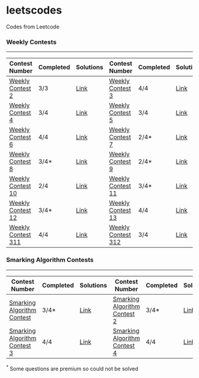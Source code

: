 # leetscodes

Codes from Leetcode

### Weekly Contests

<hr>

| Contest Number                                                                           | Completed | Solutions                                 | Contest Number                                                                           | Completed | Solutions                                 |
|------------------------------------------------------------------------------------------|-----------|-------------------------------------------|------------------------------------------------------------------------------------------|-----------|-------------------------------------------|
| <a href="https://leetcode.com/contest/leetcode-weekly-contest-2/">Weekly Contest 2</a>   | 3/3       | <a href="./Weekly Contests/2/">Link</a>   | <a href="https://leetcode.com/contest/leetcode-weekly-contest-3/">Weekly Contest 3</a>   | 4/4       | <a href="./Weekly Contests/3/">Link</a>   |
| <a href="https://leetcode.com/contest/leetcode-weekly-contest-4/">Weekly Contest 4</a>   | 3/4       | <a href="./Weekly Contests/4/">Link</a>   | <a href="https://leetcode.com/contest/leetcode-weekly-contest-5/">Weekly Contest 5</a>   | 3/4       | <a href="./Weekly Contests/5/">Link</a>   |
| <a href="https://leetcode.com/contest/leetcode-weekly-contest-6/">Weekly Contest 6</a>   | 4/4       | <a href="./Weekly Contests/6/">Link</a>   | <a href="https://leetcode.com/contest/leetcode-weekly-contest-7/">Weekly Contest 7</a>   | 2/4\*     | <a href="./Weekly Contests/7/">Link</a>   |
| <a href="https://leetcode.com/contest/leetcode-weekly-contest-8/">Weekly Contest 8</a>   | 3/4\*     | <a href="./Weekly Contests/8/">Link</a>   | <a href="https://leetcode.com/contest/leetcode-weekly-contest-9/">Weekly Contest 9</a>   | 2/4\*     | <a href="./Weekly Contests/9/">Link</a>   |
| <a href="https://leetcode.com/contest/leetcode-weekly-contest-10/">Weekly Contest 10</a> | 2/4       | <a href="./Weekly Contests/10/">Link</a>  | <a href="https://leetcode.com/contest/leetcode-weekly-contest-11/">Weekly Contest 11</a> | 3/4\*     | <a href="./Weekly Contests/11/">Link</a>  |
| <a href="https://leetcode.com/contest/leetcode-weekly-contest-12/">Weekly Contest 12</a> | 3/4\*     | <a href="./Weekly Contests/12/">Link</a>  | <a href="https://leetcode.com/contest/leetcode-weekly-contest-13/">Weekly Contest 13</a> | 4/4       | <a href="./Weekly Contests/13/">Link</a>  |
| <a href="https://leetcode.com/contest/weekly-contest-311/">Weekly Contest 311</a>        | 4/4       | <a href="./Weekly Contests/311/">Link</a> | <a href="https://leetcode.com/contest/weekly-contest-312/">Weekly Contest 312</a>        | 3/4       | <a href="./Weekly Contests/312/">Link</a> |

### Smarking Algorithm Contests

<hr>

| Contest Number                                                                                        | Completed | Solutions                                           | Contest Number                                                                                        | Completed | Solutions                                           |
| ----------------------------------------------------------------------------------------------------- | --------- | --------------------------------------------------- | ----------------------------------------------------------------------------------------------------- | --------- | --------------------------------------------------- |
| <a href="https://leetcode.com/contest/smarking-algorithm-contest/">Smarking Algorithm Contest</a>     | 3/4\*     | <a href="./Smarking Algorithm Contests/1/">Link</a> | <a href="https://leetcode.com/contest/smarking-algorithm-contest-2/">Smarking Algorithm Contest 2</a> | 3/4\*     | <a href="./Smarking Algorithm Contests/2/">Link</a> |
| <a href="https://leetcode.com/contest/smarking-algorithm-contest-3/">Smarking Algorithm Contest 3</a> | 4/4       | <a href="./Smarking Algorithm Contests/3/">Link</a> | <a href="https://leetcode.com/contest/smarking-algorithm-contest-4/">Smarking Algorithm Contest 4</a> | 4/4       | <a href="./Smarking Algorithm Contests/4/">Link</a> |

<sup>\*</sup> Some questions are premium so could not be solved
